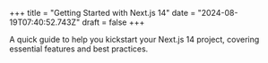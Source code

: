 +++
title = "Getting Started with Next.js 14"
date = "2024-08-19T07:40:52.743Z"
draft = false
+++

  A quick guide to help you kickstart your Next.js 14 project, covering essential features and best practices.
        